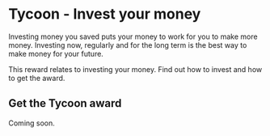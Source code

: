 # Tycoon - Invest your money
Investing money you saved puts your money to work for you to make more money. Investing now, regularly and for the long term is the best way to make money for your future.

This reward relates to investing your money. Find out how to invest and how to get the award.

## Get the Tycoon award
Coming soon.